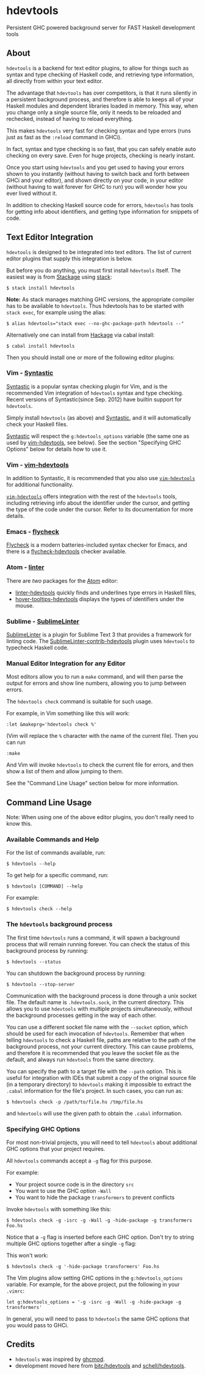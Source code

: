 hdevtools
=========

Persistent GHC powered background server for FAST Haskell development tools


About
-----

`hdevtools` is a backend for text editor plugins, to allow for things such as
syntax and type checking of Haskell code, and retrieving type information, all
directly from within your text editor.

The advantage that `hdevtools` has over competitors, is that it runs silently
in a persistent background process, and therefore is able to keeps all of your
Haskell modules and dependent libraries loaded in memory. This way, when you
change only a single source file, only it needs to be reloaded and rechecked,
instead of having to reload everything.

This makes `hdevtools` very fast for checking syntax and type errors (runs just
as fast as the `:reload` command in GHCi).

In fact, syntax and type checking is so fast, that you can safely enable auto
checking on every save. Even for huge projects, checking is nearly instant.

Once you start using `hdevtools` and you get used to having your errors shown
to you instantly (without having to switch back and forth between GHCi and your
editor), and shown directly on your code, in your editor (without having to
wait forever for GHC to run) you will wonder how you ever lived without it.

In addition to checking Haskell source code for errors, `hdevtools` has tools
for getting info about identifiers, and getting type information for snippets
of code.

Text Editor Integration
-----------------------

`hdevtools` is designed to be integrated into text editors. The list of current
editor plugins that supply this integration is below.

But before you do anything, you must first install `hdevtools` itself. The
easiest way is from [Stackage][14] using [stack][15]:
```
$ stack install hdevtools
```

**Note:** As stack manages matching GHC versions, the appropriate compiler has
to be available to `hdevtools`. Thus hdevtools has to be started with `stack exec`,
for example using the alias:
```
$ alias hdevtools="stack exec --no-ghc-package-path hdevtools --"
```

Alternatively one can install from [Hackage][1] via cabal install:
```
$ cabal install hdevtools
```

Then you should install one or more of the following editor plugins:

### Vim - [Syntastic][2] ###

[Syntastic][2] is a popular syntax checking plugin for Vim, and is the
recommended Vim integration of `hdevtools` syntax and type checking. Recent
versions of Syntastic(since Sep. 2012) have builtin support for `hdevtools`.

Simply install `hdevtools` (as above) and [Syntastic][2], and it will
automatically check your Haskell files.

[Syntastic][2] will respect the `g:hdevtools_options` variable (the same one as
used by [vim-hdevtools][3], see below). See the section "Specifying GHC
Options" below for details how to use it.

### Vim - [vim-hdevtools][3] ###

In addition to Syntastic, it is recommended that you also use
[`vim-hdevtools`][3] for additional functionality.

[`vim-hdevtools`][3] offers integration with the rest of the `hdevtools` tools,
including retrieving info about the identifier under the cursor, and getting
the type of the code under the cursor. Refer to its documentation for more
details.

### Emacs - [flycheck][5] ###

[Flycheck][5] is a modern batteries-included
syntax checker for Emacs, and there is a [flycheck-hdevtools][6] checker available.

### Atom - [linter][8] ###

There are *two* packages for the [Atom](https://atom.io) editor:

+ [linter-hdevtools][8] quickly finds and underlines type errors in Haskell files,
+ [hover-tooltips-hdevtools][9] displays the types of identifiers under the mouse.

### Sublime - [SublimeLinter][10]

[SublimeLinter][10] is a plugin for Sublime Text 3 that provides a framework
for linting code. The [SublimeLinter-contrib-hdevtools][11] plugin uses
`hdevtools` to typecheck Haskell code.

### Manual Editor Integration for any Editor ###

Most editors allow you to run a `make` command, and will then parse the output
for errors and show line numbers, allowing you to jump between errors.

The `hdevtools check` command is suitable for such usage.

For example, in Vim something like this will work:

    :let &makeprg='hdevtools check %'

(Vim will replace the `%` character with the name of the current file). Then
you can run

    :make

And Vim will invoke `hdevtools` to check the current file for errors, and then
show a list of them and allow jumping to them.

See the "Command Line Usage" section below for more information.

Command Line Usage
------------------

Note: When using one of the above editor plugins, you don't really need to know
this.

### Available Commands and Help ###

For the list of commands available, run:

    $ hdevtools --help

To get help for a specific command, run:

    $ hdevtools [COMMAND] --help

For example:

    $ hdevtools check --help

### The `hdevtools` background process ###

The first time `hdevtools` runs a command, it will spawn a background process
that will remain running forever. You can check the status of this background
process by running:

    $ hdevtools --status

You can shutdown the background process by running:

    $ hdevtools --stop-server

Communication with the background process is done through a unix socket file.
The default name is `.hdevtools.sock`, in the current directory. This allows
you to use `hdevtools` with multiple projects simultaneously, without the
background processes getting in the way of each other.

You can use a different socket file name with the `--socket` option, which
should be used for each invocation of `hdevtools`. Remember that when telling
`hdevtools` to check a Haskell file, paths are relative to the path of the
background process, not your current directory. This can cause problems, and
therefore it is recommended that you leave the socket file as the default, and
always run `hdevtools` from the same directory.

You can specify the path to a target file with the `--path` option. This is
useful for integration with IDEs that submit a *copy* of the original source
file (in a temporary directory) to `hdevtools` making it impossible to extract
the `.cabal` information for the file's project. In such cases, you can run as:

    $ hdevtools check -p /path/to/file.hs /tmp/file.hs

and `hdevtools` will use the given path to obtain the `.cabal` information.


### Specifying GHC Options ###

For most non-trivial projects, you will need to tell `hdevtools` about
additional GHC options that your project requires.

All `hdevtools` commands accept a `-g` flag for this purpose.

For example:

* Your project source code is in the directory `src`
* You want to use the GHC option `-Wall`
* You want to hide the package `transformers` to prevent conflicts

Invoke `hdevtools` with something like this:

    $ hdevtools check -g -isrc -g -Wall -g -hide-package -g transformers Foo.hs

Notice that a `-g` flag is inserted before each GHC option. Don't try to string
multiple GHC options together after a single `-g` flag:

This won't work:

    $ hdevtools check -g '-hide-package transformers' Foo.hs

The Vim plugins allow setting GHC options in the `g:hdevtools_options`
variable.  For example, for the above project, put the following in your
`.vimrc`:

    let g:hdevtools_options = '-g -isrc -g -Wall -g -hide-package -g transformers'

In general, you will need to pass to `hdevtools` the same GHC options that you
would pass to GHCi.

Credits
-------

* `hdevtools` was inspired by [ghcmod][4].
* development moved here from [bitc/hdevtools][12] and [schell/hdevtools][13].

[1]: http://hackage.haskell.org/package/hdevtools
[2]: https://github.com/scrooloose/syntastic
[3]: https://github.com/bitc/vim-hdevtools
[4]: http://www.mew.org/~kazu/proj/ghc-mod/en/
[5]: https://github.com/flycheck/flycheck
[6]: https://github.com/flycheck/flycheck-hdevtools
[7]: https://atom.io
[8]: https://atom.io/packages/linter-hdevtools
[9]: https://atom.io/packages/hover-tooltips-hdevtools
[10]: sublimelinter.com
[11]: https://packagecontrol.io/packages/SublimeLinter-contrib-hdevtools
[12]: https://github.com/bitc/hdevtools
[13]: https://github.com/schell/hdevtools
[14]: https://www.stackage.org/package/hdevtools
[15]: haskellstack.org
